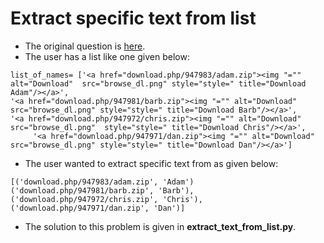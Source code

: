 # Extract specific text from list 
- The original question is [here](https://stackoverflow.com/questions/53016774/how-to-extract-specific-text-in-a-list-created-by-beautifulsoup/53020881#53020881).
- The user has a list like one given below:
```
list_of_names= ['<a href="download.php/947983/adam.zip"><img "="" alt="Download"  src="browse_dl.png" style="style=" title="Download Adam"/></a>',
'<a href="download.php/947981/barb.zip"><img "="" alt="Download" src="browse_dl.png" style="style=" title="Download Barb"/></a>',
'<a href="download.php/947972/chris.zip"><img "="" alt="Download" src="browse_dl.png"  style="style=" title="Download Chris"/></a>',
     '<a href="download.php/947971/dan.zip"><img "="" alt="Download" src="browse_dl.png" style="style=" title="Download Dan"/></a>']
```
- The user wanted to extract specific text from as given below:
```
[('download.php/947983/adam.zip', 'Adam')
('download.php/947981/barb.zip', 'Barb'),
('download.php/947972/chris.zip', 'Chris'),
('download.php/947971/dan.zip', 'Dan')]
```
- The solution to this problem is given in **extract_text_from_list.py**.


